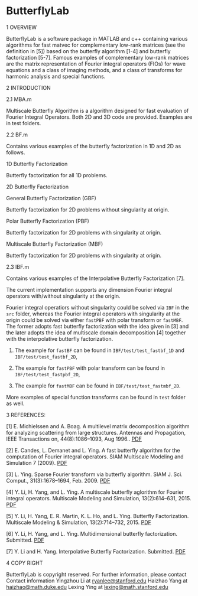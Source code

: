 # ButterflyLab

1 OVERVIEW

ButterflyLab is a software package in MATLAB and c++ containing various algorithms for fast matvec for complementary low-rank matrices (see the definition in [5]) based on the butterfly algorithm [1-4] and butterfly factorization [5-7]. Famous examples of complementary low-rank matrices are the matrix representation of Fourier integral operators (FIOs) for wave equations and a class of imaging methods, and a class of transforms for harmonic analysis and special functions. 

2 INTRODUCTION

2.1 MBA.m

Multiscale Butterfly Algorithm is a algorithm designed for fast evaluation of Fourier Integral Operators. Both 2D and 3D code are provided. Examples are in test folders.

2.2 BF.m

Contains various examples of the butterfly factorization in 1D and 2D as follows.

1D Butterfly Factorization

Butterfly factorization for all 1D problems.

2D Butterfly Factorization

General Butterfly Factorization (GBF)

Butterfly factorization for 2D problems without singularity at origin.

Polar Butterfly Factorization (PBF)

Butterfly factorization for 2D problems with singularity at origin.

Multiscale Butterfly Factorization (MBF)

Butterfly factorization for 2D problems with singularity at origin.

2.3 IBF.m

Contains various examples of the Interpolative Butterfly Factorization [7].

The current implementation supports any dimension
Fourier integral operators with/without singularity at the origin.

Fourier integral operatiors without singularity could be solved via `IBF` in the `src` folder, whereas the Fourier integral operators with singularity at the origin could be solved via either `fastPBF` with polar transform or `fastMBF`. The former adopts fast butterfly factorization with the idea given in [3] and the later adopts the idea of multiscale domain decomposition [4] together
with the interpolative butterfly factorization.

1) The example for `fastBF` can be found in `IBF/test/test_fastbf_1D` and `IBF/test/test_fastbf_2D`,

2) The example for `fastPBF` with polar transform can be found in `IBF/test/test_fastpbf_2D`,

3) The example for `fastMBF` can be found in `IBF/test/test_fastmbf_2D`.

More examples of special function transforms can be found in `test` folder as well.


3 REFERENCES:

[1] E. Michielssen and A. Boag. A multilevel matrix decomposition algorithm for analyzing scattering from large structures. Antennas and Propagation, IEEE Transactions on, 44(8):1086–1093, Aug 1996.. [PDF][ba]

[2] E. Candes, L. Demanet and L. Ying. A fast butterfly algorithm for the computation of Fourier integral operators. SIAM Multiscale Modeling and Simulation 7 (2009). [PDF][pbf]

[3] L. Ying. Sparse Fourier transform via butterfly algorithm. SIAM J. Sci. Comput., 31(3):1678–1694, Feb. 2009. [PDF][spF]

[4] Y. Li, H. Yang, and L. Ying. A multiscale butterfly aglorithm for Fourier integral operators. Multiscale Modeling and Simulation, 13(2):614–631, 2015. [PDF][mba]

[5] Y. Li, H. Yang, E. R. Martin, K. L. Ho, and L. Ying. Butterfly Factorization. Multiscale Modeling & Simulation, 13(2):714–732, 2015. [PDF][bf]

[6] Y. Li, H. Yang, and L. Ying. Multidimensional butterfly factorization. Submitted. [PDF][mbf]

[7] Y. Li and H. Yang. Interpolative Butterfly Factorization. Submitted. [PDF][ibf]

[ba]: http://ieeexplore.ieee.org/document/511816/
[pbf]: http://epubs.siam.org/doi/abs/10.1137/080734339
[spF]: http://epubs.siam.org/doi/abs/10.1137/08071291X
[mba]: http://epubs.siam.org/doi/abs/10.1137/140997658
[bf]: http://epubs.siam.org/doi/abs/10.1137/15M1007173
[ibf]: http://arxiv.org/abs/1605.03616
[mbf]: http://arxiv.org/abs/1509.07925

4 COPY RIGHT

ButterflyLab is copyright reserved. For further information, please contact 
Contact information
Yingzhou Li at ryanlee@stanford.edu
Haizhao Yang at haizhao@math.duke.edu
Lexing Ying at lexing@math.stanford.edu
